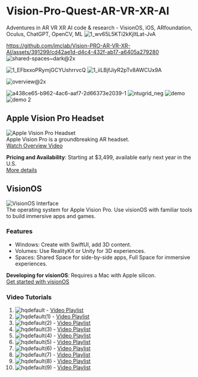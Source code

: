 # Vision-Pro-Quest-AR-VR-XR-AI

Adventures in AR VR XR AI code &amp; research - VisionOS, iOS, ARfoundation, Oculus, ChatGPT, OpenCV, ML
![1_wv65L5KTi2kKjItLat-JvA](https://github.com/imclab/Vision-PRO-AR-VR-XR-AI/assets/391299/6ec3583f-4422-40a3-b105-a16013c8b985)

https://github.com/imclab/Vision-PRO-AR-VR-XR-AI/assets/391299/cd42ae1d-d4c4-432f-ab17-a6405a279280
![shared-spaces~dark@2x](https://github.com/imclab/Vision-PRO-AR-VR-XR-AI/assets/391299/4f06045b-4f77-4822-a801-901c9465cc0e)

![1_EFbxxoPRymjGCYUshrrvcQ](https://github.com/imclab/Vision-PRO-AR-VR-XR-AI/assets/391299/8727b45b-6ce2-4c2f-8e96-51d7794c2fcc)
![1_iiLBjfJiyR2pTv8AWCUx9A](https://github.com/imclab/Vision-PRO-AR-VR-XR-AI/assets/391299/8e6cde41-1501-41ec-9c97-cbcf88e95377)

![overview@2x](https://github.com/imclab/Vision-PRO-AR-VR-XR-AI/assets/391299/bb494909-af7a-49a6-a98b-0bd8dcccb52b)


![a438ce65-b962-4ac6-aaf7-2d66373e2039-1](https://github.com/imclab/Vision-Pro-Quest-AR-VR-XR-AI/assets/391299/dcaefa29-fbc2-416f-b854-3841b79d2cb6)
![ntugrid_neg](https://github.com/imclab/Vision-Pro-Quest-AR-VR-XR-AI/assets/391299/601e5711-6c91-46ab-bf3d-4065d683e743)
![demo](https://github.com/imclab/Vision-Pro-Quest-AR-VR-XR-AI/assets/391299/6de166ad-f328-4e58-a5b2-b291dccafbf1)
![demo 2](https://github.com/imclab/Vision-Pro-Quest-AR-VR-XR-AI/assets/391299/14fbf8bd-1dd4-4e64-aef6-9e566e9f5f6e)


## Apple Vision Pro Headset
![Apple Vision Pro Headset](https://www.apple.com/apple-vision-pro/image.jpg)  
Apple Vision Pro is a groundbreaking AR headset.  
[Watch Overview Video](https://www.youtube.com/watch?v=OFvXuyITwBI)

**Pricing and Availability**: Starting at $3,499, available early next year in the U.S.  
[More details](https://www.apple.com/apple-vision-pro)

## VisionOS
![VisionOS Interface](https://www.apple.com/visionos/interface.jpg)  
The operating system for Apple Vision Pro. Use visionOS with familiar tools to build immersive apps and games.

### Features
- Windows: Create with SwiftUI, add 3D content.
- Volumes: Use RealityKit or Unity for 3D experiences.
- Spaces: Shared Space for side-by-side apps, Full Space for immersive experiences.

**Developing for visionOS**: Requires a Mac with Apple silicon.  
[Get started with visionOS](https://www.apple.com/visionos/get-started)

### Video Tutorials
1. ![hqdefault](https://github.com/imclab/Vision-Pro-Quest-AR-VR-XR-AI/assets/391299/12d269b0-6999-4662-8641-bb78bd21077d) - [Video Playlist](https://www.youtube.com/playlist?list=PLQMQNmwN3FvzWkFK_6ElHHxLlgaRCjmkv)
2. ![hqdefault(1)](https://github.com/imclab/Vision-Pro-Quest-AR-VR-XR-AI/assets/391299/34f435f4-5570-4264-a5a8-df78547834b7) - [Video Playlist](https://www.youtube.com/playlist?list=PLQMQNmwN3Fvyyc2wni4Uf8KfLjI5UlXru)
3. ![hqdefault(2)](https://github.com/imclab/Vision-Pro-Quest-AR-VR-XR-AI/assets/391299/203bcf4b-cca4-4e97-92cc-a2f4f42989db) - [Video Playlist](https://www.youtube.com/playlist?list=PLQMQNmwN3Fvztz9kk-SJJpLQwl1a_Ukzq)
4. ![hqdefault(3)](https://github.com/imclab/Vision-Pro-Quest-AR-VR-XR-AI/assets/391299/c621eeed-0c88-490c-822d-6f6f85ad2c9d) - [Video Playlist](https://www.youtube.com/playlist?list=PLQMQNmwN3FvwtqpBN8wYhj8FnN_N7UobI)
5. ![hqdefault(4)](https://github.com/imclab/Vision-Pro-Quest-AR-VR-XR-AI/assets/391299/08701ce8-3cfc-4fa9-91e0-fd186f4ce451) - [Video Playlist](https://www.youtube.com/playlist?list=PLQMQNmwN3Fvwx18OKmvgk5itrqhyqblB1)
6. ![hqdefault(5)](https://github.com/imclab/Vision-Pro-Quest-AR-VR-XR-AI/assets/391299/65ff88eb-9fe5-4bdc-89ee-d0b56917dfea) - [Video Playlist](https://www.youtube.com/playlist?list=PLQMQNmwN3FvzwRdatib0bcC2MSEyUFvlL)
7. ![hqdefault(6)](https://github.com/imclab/Vision-Pro-Quest-AR-VR-XR-AI/assets/391299/b71dc98a-df3d-4f6a-9880-596252b76f48) - [Video Playlist](https://www.youtube.com/playlist?list=PLQMQNmwN3FvyRokdVjjWDlg70tBaTKBNV)
8. ![hqdefault(7)](https://github.com/imclab/Vision-Pro-Quest-AR-VR-XR-AI/assets/391299/dd839780-d315-466d-b6cf-8d9f2e2aa971) - [Video Playlist](https://www.youtube.com/playlist?list=PLQMQNmwN3Fvxec05vELA3D05-Y93LzFt_)
9. ![hqdefault(8)](https://github.com/imclab/Vision-Pro-Quest-AR-VR-XR-AI/assets/391299/2e3a0d2a-c46f-49d1-8e29-c831853c7822) - [Video Playlist](https://www.youtube.com/playlist?list=PLQMQNmwN3Fvwb49leURo6UWGp6o1o6OAX)
10. ![hqdefault(9)](https://github.com/imclab/Vision-Pro-Quest-AR-VR-XR-AI/assets/391299/a5b4c598-0138-4059-bc2f-a28a41ae8762) - [Video Playlist](https://www.youtube.com/playlist?list=PLQMQNmwN3FvyFySUg9ly82crXDEMgRQCA)
